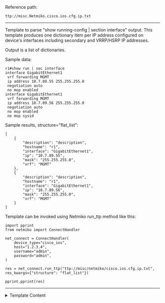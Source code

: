 Reference path:
```
ttp://misc.Netmiko.cisco.ios.cfg.ip.txt
```

---



Template to parse "show running-config | section interface" output.
This template produces one dictionary item per IP address configured
on device's interfaces including secondary and VRRP/HSRP IP addresses. 

Output is a list of dictionaries. 

Sample data:

    r1#show run | sec interface
    interface GigabitEthernet1
     vrf forwarding MGMT
     ip address 10.7.89.55 255.255.255.0
     negotiation auto
     no mop enabled
    interface GigabitEthernet1
     vrf forwarding MGMT
     ip address 10.7.89.56 255.255.255.0
     negotiation auto
     no mop enabled
     no mop sysid
     
Sample results, structure="flat_list":

    [
        {
            "description": "description",
            "hostname": "r1",
            "interface": "GigabitEthernet1",
            "ip": "10.7.89.55",
            "mask": "255.255.255.0",
            "vrf": "MGMT"
        },
        {
            "description": "description",
            "hostname": "r1",
            "interface": "GigabitEthernet1",
            "ip": "10.7.89.56",
            "mask": "255.255.255.0",
            "vrf": "MGMT"
        }
    ]
    
Template can be invoked using Netmiko run_ttp method like this:

    import pprint
    from netmiko import ConnectHandler
    
    net_connect = ConnectHandler(
        device_type="cisco_ios",
        host="1.2.3.4",
        username="admin",
        password="admin",
    )
    
    res = net_connect.run_ttp("ttp://misc/netmiko/cisco.ios.cfg.ip.txt", res_kwargs={"structure": "flat_list"})
    
    pprint.pprint(res)



---

<details><summary>Template Content</summary>
```
<doc>
Template to parse "show running-config | section interface" output.
This template produces one dictionary item per IP address configured
on device's interfaces including secondary and VRRP/HSRP IP addresses. 

Output is a list of dictionaries. 

Sample data:

    r1#show run | sec interface
    interface GigabitEthernet1
     vrf forwarding MGMT
     ip address 10.7.89.55 255.255.255.0
     negotiation auto
     no mop enabled
    interface GigabitEthernet1
     vrf forwarding MGMT
     ip address 10.7.89.56 255.255.255.0
     negotiation auto
     no mop enabled
     no mop sysid
     
Sample results, structure="flat_list":

    [
        {
            "description": "description",
            "hostname": "r1",
            "interface": "GigabitEthernet1",
            "ip": "10.7.89.55",
            "mask": "255.255.255.0",
            "vrf": "MGMT"
        },
        {
            "description": "description",
            "hostname": "r1",
            "interface": "GigabitEthernet1",
            "ip": "10.7.89.56",
            "mask": "255.255.255.0",
            "vrf": "MGMT"
        }
    ]
    
Template can be invoked using Netmiko run_ttp method like this:

    import pprint
    from netmiko import ConnectHandler
    
    net_connect = ConnectHandler(
        device_type="cisco_ios",
        host="1.2.3.4",
        username="admin",
        password="admin",
    )
    
    res = net_connect.run_ttp("ttp://misc/netmiko/cisco.ios.cfg.ip.txt", res_kwargs={"structure": "flat_list"})
    
    pprint.pprint(res)
</doc>

<input>
commands = [
    "show running-configuration | section interface"
]
# need to keep prompt for "gethostname" to work
kwargs = {
    "strip_prompt": False,
    "strip_command": False
}
</input>

<vars>
hostname="gethostname"

record_all = [
    "record(interface)",
    "record(description)",
    "record(vrf)",
    "void()"
]

set_all = [
    "set(interface)",
    "set(description)",
    "set(vrf)",
    "set(hostname)"
]
</vars>

<group chain="record_all">
interface {{ interface | resuball("short_interface_names") }}
 description {{ description | re(".+") }}
 vrf forwarding {{ vrf | default("default") }}
 <group name="/" chain="set_all" method="table">
 ip address {{ ipv4 | IP }} {{ mask }}
 ip address {{ ipv4 | IP | let("secondary", True) }} {{ mask }} secondary
 ipv6 address {{ ipv6 | IPV6 | _exact_ }}/{{ mask }}
 vrrp 1 ip  {{ ipv4 | IP | let("vip", True) | let("vip_type", "VRRP") }}
 standby 1 ip {{ ipv4 | IP | let("vip", True) | let("vip_type", "HSRP") }}
 </group>
! {{ _end_ }}
</group>
```
</details>